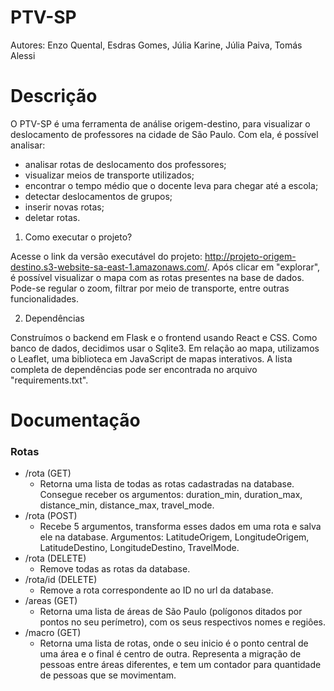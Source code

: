# PTV-SP

Autores: Enzo Quental, Esdras Gomes, Júlia Karine, Júlia Paiva, Tomás Alessi

# Descrição 

O PTV-SP é uma ferramenta de análise origem-destino, para visualizar o deslocamento de professores na cidade de São Paulo. Com ela, é possível analisar:
 
- analisar rotas de deslocamento dos professores;
- visualizar meios de transporte utilizados;
- encontrar o tempo médio que o docente leva para chegar até a escola;
- detectar deslocamentos de grupos;
- inserir novas rotas;
- deletar rotas.

1. Como executar o projeto?

Acesse o link da versão executável do projeto: http://projeto-origem-destino.s3-website-sa-east-1.amazonaws.com/. Após clicar em "explorar", é possível visualizar o mapa com as rotas presentes na base de dados. Pode-se regular o zoom, filtrar por meio de transporte, entre outras funcionalidades.

2. Dependências

Construímos o backend em Flask e o frontend usando React e CSS. Como banco de dados, decidimos usar o Sqlite3. Em relação ao mapa, utilizamos o Leaflet, uma biblioteca em JavaScript de mapas interativos. A lista completa de dependências pode ser encontrada no arquivo "requirements.txt".

# Documentação

### Rotas

- /rota (GET)
    - Retorna uma lista de todas as rotas cadastradas na database. Consegue receber os argumentos: duration_min, duration_max, distance_min, distance_max, travel_mode.
- /rota (POST)
    - Recebe 5 argumentos, transforma esses dados em uma rota e salva ele na database. Argumentos: LatitudeOrigem, LongitudeOrigem, LatitudeDestino, LongitudeDestino, TravelMode.
- /rota (DELETE)
    - Remove todas as rotas da database.
- /rota/id (DELETE)
    - Remove a rota correspondente ao ID no url da database.
- /areas (GET)
    - Retorna uma lista de áreas de São Paulo (polígonos ditados por pontos no seu perímetro), com os seus respectivos nomes e regiôes.
- /macro (GET)
    - Retorna uma lista de rotas, onde o seu inicio é o ponto central de uma área e o final é centro de outra. Representa a migração de pessoas entre áreas diferentes, e tem um contador para quantidade de pessoas que se movimentam.
